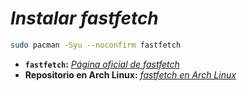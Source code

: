 <!-- Autor: Daniel Benjamin Perez Morales -->
<!-- GitHub: https://github.com/D4nitrix13 -->
<!-- Gitlab: https://gitlab.com/D4nitrix13 -->
<!-- Correo electrónico: danielperezdev@proton.me -->

# ***Instalar fastfetch***

```bash
sudo pacman -Syu --noconfirm fastfetch
```

- **`fastfetch`:** *[Página oficial de fastfetch](https://github.com/fastfetch-cli/fastfetch "https://github.com/fastfetch-cli/fastfetch")*
- **Repositorio en Arch Linux:** *[fastfetch en Arch Linux](https://archlinux.org/packages/extra/x86_64/fastfetch/ "https://archlinux.org/packages/extra/x86_64/fastfetch/")*
